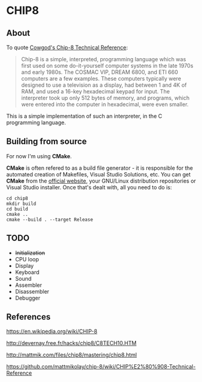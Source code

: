 # CHIP8

## About

To quote [Cowgod's Chip-8 Technical Reference](http://devernay.free.fr/hacks/chip8/C8TECH10.HTM):

> Chip-8 is a simple, interpreted, programming language which was first used on some do-it-yourself computer systems in the late 1970s and early 1980s.
> The COSMAC VIP, DREAM 6800, and ETI 660 computers are a few examples.
> These computers typically were designed to use a television as a display, had between 1 and 4K of RAM, and used a 16-key hexadecimal keypad for input.
> The interpreter took up only 512 bytes of memory, and programs, which were entered into the computer in hexadecimal, were even smaller.

This is a simple implementation of such an interpreter, in the C programming language.

## Building from source

For now I'm using **CMake**.

**CMake** is often refered to as a build file generator - it is responsible for the automated creation of Makefiles, Visual Studio Solutions, etc.
You can get **CMake** from the [official website](https://cmake.org/download/), your GNU/Linux distribution repositories or Visual Studio installer.
Once that's dealt with, all you need to do is:

```
cd chip8
mkdir build
cd build
cmake ..
cmake --build . --target Release
```

## TODO

* ~~Initialization~~
* CPU loop
* Display
* Keyboard
* Sound
* Assembler
* Disassembler
* Debugger

## References

https://en.wikipedia.org/wiki/CHIP-8

http://devernay.free.fr/hacks/chip8/C8TECH10.HTM

http://mattmik.com/files/chip8/mastering/chip8.html

https://github.com/mattmikolay/chip-8/wiki/CHIP%E2%80%908-Technical-Reference